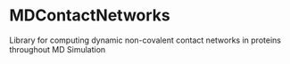 # MDContactNetworks
Library for computing dynamic non-covalent contact networks in proteins throughout MD Simulation
